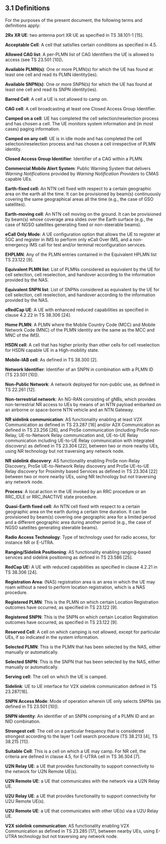 ## 3.1 Definitions

For the purposes of the present document, the following terms and
definitions apply:

**2Rx XR UE**: two antenna port XR UE as specified in TS 38.101-1
\[15\].

**Acceptable Cell**: A cell that satisfies certain conditions as
specified in 4.5.

**Allowed CAG list**: A per-PLMN list of CAG Identifiers the UE is
allowed to access (see TS 23.501 \[10\])**.**

**Available PLMN(s)**: One or more PLMN(s) for which the UE has found at
least one cell and read its PLMN identity(ies).

**Available SNPN(s)**: One or more SNPN(s) for which the UE has found at
least one cell and read its SNPN identity(ies).

**Barred Cell**: A cell a UE is not allowed to camp on.

**CAG cell**: A cell broadcasting at least one Closed Access Group
Identifier.

**Camped on a cell**: UE has completed the cell selection/reselection
process and has chosen a cell. The UE monitors system information and
(in most cases) paging information.

**Camped on any cell**: UE is in idle mode and has completed the cell
selection/reselection process and has chosen a cell irrespective of PLMN
identity.

**Closed Access Group Identifier**: Identifier of a CAG within a PLMN.

**Commercial Mobile Alert System**: Public Warning System that delivers
*Warning Notifications* provided by *Warning Notification Providers* to
CMAS capable UEs.

**Earth-fixed cell:** An NTN cell fixed with respect to a certain
geographic area on the earth all the time. It can be provisioned by
beam(s) continuously covering the same geographical areas all the time
(e.g., the case of GSO satellites).

**Earth-moving cell**: An NTN cell moving on the ground. It can be
provisioned by beam(s) whose coverage area slides over the Earth surface
(e.g., the case of NGSO satellites generating fixed or non-steerable
beams).

**eCall Only Mode**: A UE configuration option that allows the UE to
register at 5GC and register in IMS to perform only eCall Over IMS, and
a non-emergency IMS call for test and/or terminal reconfiguration
services.

**EHPLMN**: Any of the PLMN entries contained in the Equivalent HPLMN
list TS 23.122 \[9\].

**Equivalent PLMN list**: List of PLMNs considered as equivalent by the
UE for cell selection, cell reselection, and handover according to the
information provided by the NAS.

**Equivalent SNPN list**: List of SNPNs considered as equivalent by the
UE for cell selection, cell reselection, and handover according to the
information provided by the NAS.

**eRedCap UE**: A UE with enhanced reduced capabilities as specified in
clause 4.2.22 in TS 38.306 \[24\].

**Home PLMN**: A PLMN where the Mobile Country Code (MCC) and Mobile
Network Code (MNC) of the PLMN identity are the same as the MCC and MNC
of the IMSI.

**HSDN cell**: A cell that has higher priority than other cells for cell
reselection for HSDN capable UE in a High-mobility state.

**Mobile-IAB cell**: As defined in TS 38.300 \[2\].

**Network Identifier**: Identifier of an SNPN in combination with a PLMN
ID (TS 23.501 \[10\]).

**Non-Public Network**: A network deployed for non-public use, as
defined in TS 22.261 \[12\].

**Non-terrestrial network**: An NG-RAN consisting of gNBs, which
provides non-terrestrial NR access to UEs by means of an NTN payload
embarked on an airborne or space-borne NTN vehicle and an NTN Gateway.

**NR sidelink communication**: AS functionality enabling at least V2X
Communication as defined in TS 23.287 \[16\] and/or A2X Communication as
defined in TS 23.256 \[26\], and ProSe communication (including ProSe
non-Relay, UE-to-Network Relay communication and, UE-to-UE Relay
communication including UE-to-UE Relay communication with integrated
discovery) as defined in TS 23.304 \[22\], between two or more nearby
UEs, using NR technology but not traversing any network node.

**NR sidelink discovery**: AS functionality enabling ProSe non-Relay
Discovery, ProSe UE-to-Network Relay discovery and ProSe UE-to-UE Relay
discovery for Proximity based Services as defined in TS 23.304 \[22\]
between two or more nearby UEs, using NR technology but not traversing
any network node.

**Process**: A local action in the UE invoked by an RRC procedure or an
RRC_IDLE or RRC_INACTIVE state procedure.

**Quasi-Earth fixed cell**: An NTN cell fixed with respect to a certain
geographic area on the earth during a certain time duration. It can be
provisioned by beam(s) covering one geographic area for a limited period
and a different geographic area during another period (e.g., the case of
NGSO satellites generating steerable beams).

**Radio Access Technology**: Type of technology used for radio access,
for instance NR or E-UTRA.

**Ranging/Sidelink Positioning**: AS functionality enabling
ranging-based services and sidelink positioning as defined in TS 23.586
\[25\].

**RedCap UE:** A UE with reduced capabilities as specified in clause
4.2.21 in TS 38.306 \[24\].

**Registration Area**: (NAS) registration area is an area in which the
UE may roam without a need to perform location registration, which is a
NAS procedure.

**Registered PLMN**: This is the PLMN on which certain Location
Registration outcomes have occurred, as specified in TS 23.122 \[9\].

**Registered SNPN**: This is the SNPN on which certain Location
Registration outcomes have occurred, as specified in TS 23.122 \[9\].

**Reserved Cell**: A cell on which camping is not allowed, except for
particular UEs, if so indicated in the system information.

**Selected PLMN**: This is the PLMN that has been selected by the NAS,
either manually or automatically.

**Selected SNPN**: This is the SNPN that has been selected by the NAS,
either manually or automatically.

**Serving cell**: The cell on which the UE is camped.

**Sidelink**: UE to UE interface for V2X sidelink communication defined
in TS 23.287\[16\].

**SNPN Access Mode**: Mode of operation wherein UE only selects SNPNs
(as defined in TS 23.501 \[10\]).

**SNPN identity**: An identifier of an SNPN comprising of a PLMN ID and
an NID combination.

**Strongest cell**: The cell on a particular frequency that is
considered strongest according to the layer 1 cell search procedure (TS
38.213 \[4\], TS 38.215 \[11\]).

**Suitable Cell**: This is a cell on which a UE may camp. For NR cell,
the criteria are defined in clause 4.5, for E-UTRA cell in TS 36.304
\[7\].

**U2N Relay UE**: a UE that provides functionality to support
connectivity to the network for U2N Remote UE(s).

**U2N Remote UE**: a UE that communicates with the network via a U2N
Relay UE.

**U2U Relay UE**: a UE that provides functionality to support
connectivity for U2U Remote UE(s).

**U2U Remote UE**: a UE that communicates with other UE(s) via a U2U
Relay UE.

**V2X sidelink communication**: AS functionality enabling V2X
Communication as defined in TS 23.285 \[17\], between nearby UEs, using
E-UTRA technology but not traversing any network node.